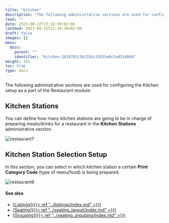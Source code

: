 ```yaml
---
title: "Kitchen"
description: "The following administrative sections are used for configuring the Kitchen setup as a part of the Restaurant module."
lead: ""
date: 2023-08-22T13:16:30+02:00
lastmod: 2023-08-22T13:16:30+02:00
draft: false
images: []
menu:
  docs:
    parent: ""
    identifier: "kitchen-2d18702c5b21b3c29535e0c5a031d860"
weight: 321
toc: true
type: docs
---
```


The following administrative sections are used for configuring the Kitchen setup as a part of the Restaurant module:

## Kitchen Stations

You can define how many kitchen stations are going to be in charge of preparing meals/drinks for a restaurant in the **Kitchen Stations** administrative section. 

![restaurant7](restaurant7.PNG)

## Kitchen Station Selection Setup

In this section, you can select in which kitchen station a certain **Print Category Code** (type of menu/food) is being prepared. 

![restaurant8](restaurant8.PNG)

#### See also

- [<ins>Listings<ins>]({{< ref "../listings/index.md" >}})
- [<ins>Seating<ins>]({{< ref "../seating_layout/index.md" >}})
- [<ins>Grouping<ins>]({{< ref "../seating_grouping/index.md" >}})